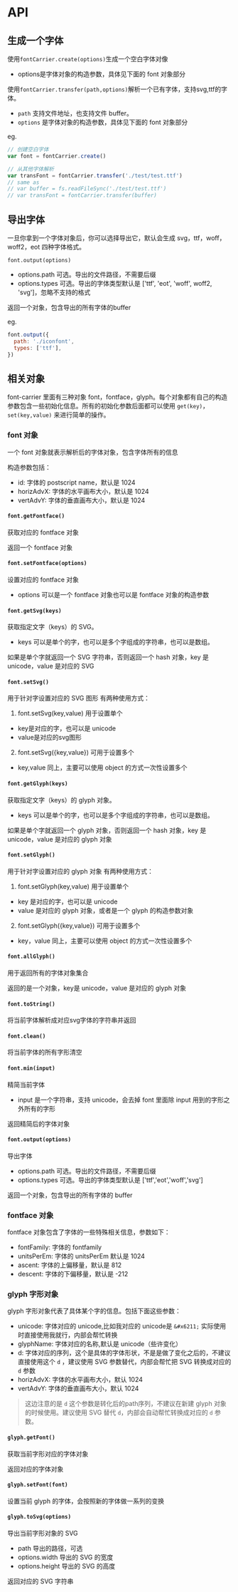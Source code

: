 # API

## 生成一个字体

使用`fontCarrier.create(options)`生成一个空白字体对像 

* options是字体对象的构造参数，具体见下面的 font 对象部分

使用`fontCarrier.transfer(path,options)`解析一个已有字体，支持svg,ttf的字体。

* `path` 支持文件地址，也支持文件 buffer。
* `options` 是字体对象的构造参数，具体见下面的 font 对象部分

eg.

```js
// 创建空白字体
var font = fontCarrier.create()

// 从其他字体解析
var transFont = fontCarrier.transfer('./test/test.ttf')
// same as
// var buffer = fs.readFileSync('./test/test.ttf')
// var transFont = fontCarrier.transfer(buffer)
```

## 导出字体

一旦你拿到一个字体对象后，你可以选择导出它，默认会生成 svg，ttf，woff，woff2，eot 四种字体格式。

`font.output(options)`

* options.path  可选。导出的文件路径，不需要后缀
* options.types 可选。导出的字体类型默认是 ['ttf', 'eot', 'woff', woff2, 'svg']，忽略不支持的格式

返回一个对象，包含导出的所有字体的buffer

eg.

```js
font.output({
  path: './iconfont',
  types: ['ttf'],
})
```

## 相关对象

font-carrier 里面有三种对象 font，fontface，glyph。每个对象都有自己的构造参数包含一些初始化信息。所有的初始化参数后面都可以使用 `get(key)`，`set(key,value)` 来进行简单的操作。

### font 对象

一个 font 对象就表示解析后的字体对象，包含字体所有的信息

构造参数包括：

* id: 字体的 postscript name，默认是 1024
* horizAdvX: 字体的水平画布大小，默认是 1024
* vertAdvY: 字体的垂直画布大小，默认是 1024

#### `font.getFontface()`
获取对应的 fontface 对象

返回一个 fontface 对象

#### `font.setFontface(options)`
设置对应的 fontface 对象

* options 可以是一个 fontface 对象也可以是 fontface 对象的构造参数

#### `font.getSvg(keys)`
获取指定文字（keys）的 SVG。

* keys 可以是单个的字，也可以是多个字组成的字符串，也可以是数组。

如果是单个字就返回一个 SVG 字符串，否则返回一个 hash 对象，key 是 unicode，value 是对应的 SVG

#### `font.setSvg()`
用于针对字设置对应的 SVG 图形
有两种使用方式：

1. font.setSvg(key,value) 用于设置单个
  * key是对应的字，也可以是 unicode
  * value是对应的svg图形
2. font.setSvg({key,value}) 可用于设置多个
  * key,value 同上，主要可以使用 object 的方式一次性设置多个

#### `font.getGlyph(keys)`
获取指定文字（keys）的 glyph 对象。

* keys 可以是单个的字，也可以是多个字组成的字符串，也可以是数组。

如果是单个字就返回一个 glyph 对象，否则返回一个 hash 对象，key 是 unicode，value 是对应的 glyph 对象

#### `font.setGlyph()`
用于针对字设置对应的 glyph 对象
有两种使用方式：

1. font.setGlyph(key,value) 用于设置单个
  * key 是对应的字，也可以是 unicode
  * value 是对应的 glyph 对象，或者是一个 glyph 的构造参数对象
2. font.setGlyph({key,value}) 可用于设置多个
  * key，value 同上，主要可以使用 object 的方式一次性设置多个

#### `font.allGlyph()`
用于返回所有的字体对象集合

返回的是一个对象，key是 unicode，value 是对应的 glyph 对象

#### `font.toString()`
将当前字体解析成对应svg字体的字符串并返回

#### `font.clean()`
将当前字体的所有字形清空

#### `font.min(input)`
精简当前字体

* input 是一个字符串，支持 unicode，会去掉 font 里面除 input 用到的字形之外所有的字形

返回精简后的字体对象

#### `font.output(options)`
导出字体

* options.path  可选。导出的文件路径，不需要后缀
* options.types 可选。导出的字体类型默认是 ['ttf','eot','woff','svg']

返回一个对象，包含导出的所有字体的 buffer

### fontface 对象

fontface 对象包含了字体的一些特殊相关信息，参数如下：

* fontFamily: 字体的 fontfamily
* unitsPerEm: 字体的 unitsPerEm 默认是 1024
* ascent: 字体的上偏移量，默认是 812
* descent: 字体的下偏移量，默认是 -212

### glyph 字形对象

glyph 字形对象代表了具体某个字的信息。包括下面这些参数：

* unicode: 字体对应的 unicode,比如我对应的 unicode是 `&#x6211;` 实际使用时直接使用我就行，内部会帮忙转换
* glyphName: 字体对应的名称,默认是 unicode（些许变化）
* d: 字体对应的序列，这个是具体的字体形状，不是是做了变化之后的，不建议直接使用这个 `d` ，建议使用 SVG 参数替代，内部会帮忙把 SVG 转换成对应的 `d` 参数
* horizAdvX: 字体的水平画布大小，默认 1024
* vertAdvY: 字体的垂直画布大小，默认 1024

> 这边注意的是 `d` 这个参数是转化后的path序列，不建议在新建 glyph 对象的时候使用。建议使用 SVG 替代 `d`，内部会自动帮忙转换成对应的 `d` 参数。

#### `glyph.getFont()`
获取当前字形对应的字体对象

返回对应的字体对象

#### `glyph.setFont(font)`
设置当前 glyph 的字体，会按照新的字体做一系列的变换

#### `glyph.toSvg(options)`
导出当前字形对象的 SVG

* path           导出的路径，可选
* options.width  导出的 SVG 的宽度
* options.height 导出的 SVG 的高度

返回对应的 SVG 字符串
